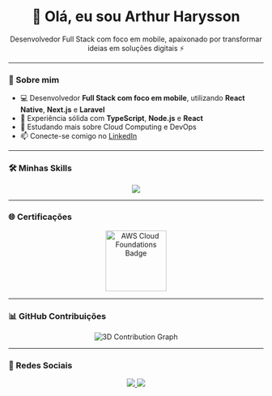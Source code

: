 <h1 align="center">👋 Olá, eu sou Arthur Harysson</h1>
<p align="center">Desenvolvedor Full Stack com foco em mobile, apaixonado por transformar ideias em soluções digitais ⚡</p>

---

### 🚀 Sobre mim

- 💻 Desenvolvedor **Full Stack com foco em mobile**, utilizando **React Native**, **Next.js** e **Laravel**
- 🎯 Experiência sólida com **TypeScript**, **Node.js** e **React**
- 🌱 Estudando mais sobre Cloud Computing e DevOps
- 📫 Conecte-se comigo no [LinkedIn](https://www.linkedin.com/in/arthurharysson/)

---

### 🛠️ Minhas Skills

<p align="center">
  <a href="https://www.linkedin.com/in/arthurharysson/">
    <img src="https://skillicons.dev/icons?i=php,laravel,ts,react,nextjs,react,nodejs" />
  </a>
</p>

---

### 🌐 Certificações

<p align="center">
  <img src="https://d1.awsstatic.com/training-and-certification/Certification%20Badges/AWS-Certified-Cloud-Practitioner_badge.4d847759485d2c51c8b4568615b59d16672a4a2e.png" width="120" alt="AWS Cloud Foundations Badge" />
</p>

---

### 📊 GitHub Contribuições

<p align="center">
  <img src="./profile-3d-contrib/profile-night-green.svg" alt="3D Contribution Graph" />
</p>

---

### 🔗 Redes Sociais

<p align="center">
  <a href="https://www.linkedin.com/in/arthurharysson/" target="_blank">
    <img src="https://img.shields.io/badge/LinkedIn-blue?style=for-the-badge&logo=linkedin" />
  </a>
  <a href="mailto:arthurharysson03@gmail.com" target="_blank">
    <img src="https://img.shields.io/badge/Email-D14836?style=for-the-badge&logo=gmail&logoColor=white" />
  </a>
</p>
